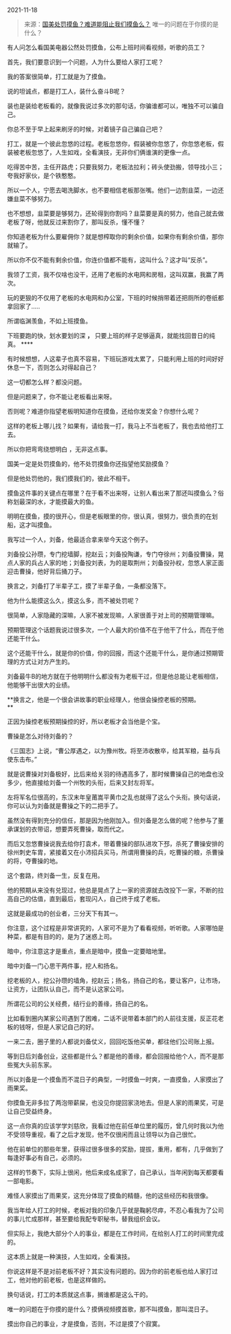 2021-11-18

> 来源：[国美处罚摸鱼？难道能阻止我们摸鱼么？](http://mp.weixin.qq.com/s?__biz=MzU3NDc5Nzc0NQ==&mid=2247509646&idx=2&sn=dd083a667e15a0d0e13712e54bc6d730&chksm=fd2e0450ca598d462c14d6837b2024565425ed272ac7d792a433161067614517718394d83e37&scene=27#wechat_redirect)
> 唯一的问题在于你摸的是什么？

有人问怎么看国美电器公然处罚摸鱼，公布上班时间看视频，听歌的员工？  

  

首先，我们要意识到一个问题，人为什么要给人家打工呢？  

  

我的答案很简单，打工就是为了摸鱼。

  

说的坦诚点，都是打工人，装什么奋斗B呢？

  

装也是装给老板看的，就像我说过多次的那句话，你骗谁都可以，唯独不可以骗自己。

  

你总不至于早上起来刷牙的时候，对着镜子自己骗自己吧？

  

打工，就是一个彼此忽悠的过程。老板忽悠你，假装被你忽悠了，你忽悠老板，假装被老板忽悠了，人生如戏，全看演技，无非你们俩谁演的更像一点。

  

吃得苦中苦，主任开路虎；只要我努力，老板法拉利；砖头使劲搬，领导找小三；夸我好家伙，是个铁憨憨。

  

所以一个人，宁愿去喝洗脚水，也不要相信老板那张嘴。他们一边割韭菜，一边还嫌韭菜不够努力。

  

也不想想，韭菜要是够努力，还轮得到你割吗？韭菜要是真的努力，他自己就去做老板了呀，他就反过来割你了，那叫反杀，懂不懂？  

  

你知道老板为什么要雇佣你？就是想榨取你的剩余价值，如果你有剩余价值，那你就输了。

  

所以你不仅不能有剩余价值，你连价值都不能有，这叫什么？这才叫“反杀”。

  

我领了工资，我不仅啥也没干，还用了老板的水电网和房租，这叫双赢，我赢了两次。

  

玩的更狠的不仅用了老板的水电网和办公室，下班的时候捎带着还把厕所的卷纸都拿回家了.....

  

所谓临渊羡鱼，不如上班摸鱼。

  

下班要跑的快，划水要划的深 **，** 只要上班的样子足够逼真，就能找回昔日的纯真。 ****  

  

有时候想想，人这辈子也真不容易，下班玩游戏太累了，只能利用上班的时间好好休息一下，否则怎么对得起自己？

  

这一切都怎么样？都没问题。  

  

但是问题来了，你不能让老板看出来呀。

  

否则呢？难道你指望老板明知道你在摸鱼，还给你发奖金？你想什么呢？  

  

这样的老板上哪儿找？如果有，请给我一打，我马上不当老板了，我也去给他打工去。  

  

所以你把弯弯绕想明白 ，无非这点事。  

  

国美一定是处罚摸鱼的，他不处罚摸鱼你还指望他奖励摸鱼？

  

但是他处罚他的，我们摸我们的，彼此不相干。  

  

摸鱼这件事的关键点在哪里？在于看不出来呀，让别人看出来了那还叫摸鱼么？俗称划最深的水，才能摸最大的鱼。

  

明明在摸鱼，摸的很开心，但是老板眼里的你，很认真，很努力，很负责的在划船，这才叫摸鱼。  

  

我写过一个人，刘备，他最适合拿来举今天这个例子。  

  

刘备投公孙瓒，专门挖墙脚，挖赵云；刘备投陶谦，专门夺徐州；刘备投曹操，晃点人家的兵占人家的地；刘备投刘表，为的是取荆州；刘备投孙权，忽悠人家正面迎击曹操，他好背后捅刀子。  

  

换言之，刘备打了半辈子工，摸了半辈子鱼，一条都没落下。

  

他为什么能摸这么久，摸这么多，而不被处罚呢？

  

很简单，人家隐藏的深嘛，人家不被发现嘛，人家很善于对上司的预期管理嘛。

  

预期管理这个话题我说过很多次，一个人最大的价值不在于他干了什么，而在于他还能干什么。  

  

这个还能干什么，就是你的价值，你的回报，而这个还能干什么，是你通过预期管理的方式让对方产生的。

  

刘备最牛B的地方就在于他明明什么都没有为老板干过，但是他总能让老板相信，他能够干出很大的业绩。

  

 **换言之，他是一个很会讲故事的职业经理人，他很会操控老板的预期。  
**

  

正因为操控老板预期操控的好，所以老板才会当他是个宝。

  

曹操是怎么对待刘备的？

  

《三国志》上说，“曹公厚遇之，以为豫州牧。将至沛收散卒，给其军粮，益与兵使东击布。”

  

就是说曹操对刘备极好，比后来给关羽的待遇高多了，那时候曹操自己的地盘也没多少，他直接给刘备一个州牧的头衔，后来又封左将军。

  

左将军名位很高的，东汉末年皇莆嵩平黄巾之乱也就得了这么个头衔。换句话说，你可以认为刘备就是曹操之下的二把手了。

  

虽然没有得到充分的信任，那是因为他刚加入。但刘备是怎么做的呢？他参与了董承谋划的衣带诏，想要弄死曹操，取而代之。

  

而后又忽悠曹操说我去给你打袁术，带着曹操的部队进攻下邳，杀死了曹操安排的徐州刺史车胄，紧接着又在小沛招兵买马，所谓用曹操的兵，吃曹操的粮，杀曹操的将，夺曹操的地。

  

这个套路，终刘备一生，反复在用。

  

他的预期从来没有兑现过，他总是晃点了上一家的资源就去改投下一家，不断的拉高自己的估值，直到最后，套现闪人，自己终于成了老板。

  

这就是最成功的创业者，三分天下有其一。

  

你注意，这个过程是非常讲究的，人家可不是为了看看视频，听听歌。人家哪怕是种菜，都是有目的的，是为了迷惑上司。

  

暗中，你注意这才是重点，重点是暗中，摸鱼一定要暗地里。  

  

暗中刘备一门心思干两件事，挖人和扬名。

  

挖老板的人，挖公孙瓒的墙角，挖赵云；扬名，扬自己的名，要让客户，让市场，让资方，让团队认自己，而不是认这家公司。

  

所谓花公司的公关经费，结行业的善缘，扬自己的名。  

  

比如看到圈内某家公司遇到了困难，二话不说带着本部门的人前往支援，反正花老板的钱呀，但是人家记自己的好。  

  

一来二去，圈子里的人都说刘备仗义，回回吃饭他买单，都往他们公司账上报。  

  

等到日后刘备创业，这些都是什么？都是他的善缘，都会回报给他个人，而不是那些冤大头前东家。  

  

所以刘备是一个摸鱼而不混日子的典型，一时摸鱼一时爽，一直摸鱼，人家摸出了雨果奖。  

  

你摸鱼无非多拉了两泡带薪屎，也没见你提回家浇地去。但是人家的雨果奖，可是让自己受益终身。

  

这一点你真的应该学学刘慈欣，我看过他在前任单位里的履历，曾几何时我以为他不受领导重视，看了之后才发现，他不仅很闲而且让领导以为自己很忙。  

  

他在前单位的那些年里，获得过很多很多的奖励，提拔，重用，都有，几乎做到了每逢好事必有自己，必须的。

  

这样的节奏下，实际上很闲，他后来成名成家了，自己承认，当年闲到每天都要看一部电影。

  

难怪人家摸出了雨果奖，这充分体现了摸鱼的精髓，他的这些经历和我很像。  

  

我当年给人打工的时候，老板对我的印象几乎就是鞠躬尽瘁，不忍心看我为了公司的事儿忙成那样，甚至要给我配专职秘书，替我组织会议。

  

但实际上，我绝大部分个人的事业，都是在工作时间，在给别人打工的时间里完成的。

  

这本质上就是一种演技，人生如戏，全看演技。  

  

你说这样是不是对前老板不好？其实没有问题的。因为你的前老板也给人家打过工，他对他的前老板，也是这样做的。  

  

换句话说，打工的本质就这点事，搁谁都是这么干的。

  

唯一的问题在于你摸的是什么？摸俩视频摸首歌，那不叫摸鱼，那叫混日子。

  

摸出你自己的事业，才是摸鱼，否则，不过是摸了个寂寞。

